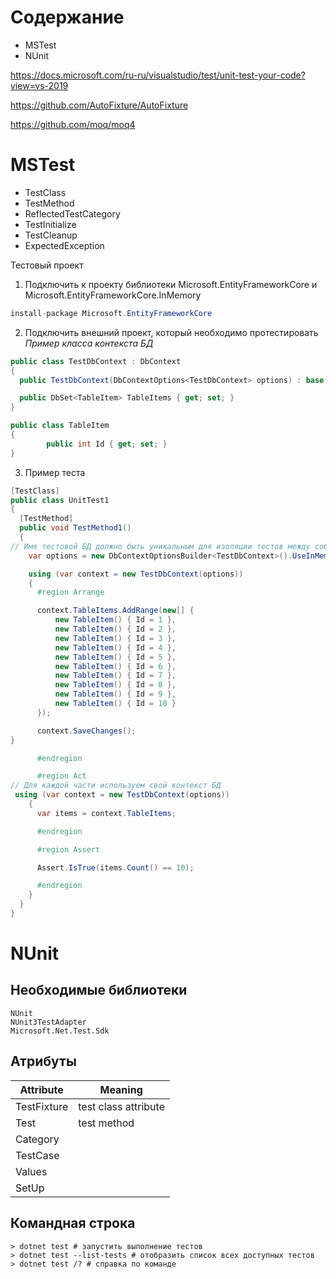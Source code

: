 # Содержание
* MSTest
* NUnit

https://docs.microsoft.com/ru-ru/visualstudio/test/unit-test-your-code?view=vs-2019

https://github.com/AutoFixture/AutoFixture

https://github.com/moq/moq4

# MSTest
- TestClass
- TestMethod
- ReflectedTestCategory
- TestInitialize
- TestCleanup
- ExpectedException

Тестовый проект

1. Подключить к проекту библиотеки Microsoft.EntityFrameworkCore и Microsoft.EntityFrameworkCore.InMemory
```csharp
install-package Microsoft.EntityFrameworkCore
```

2. Подключить внешний проект, который необходимо протестировать
*Пример класса контекста БД*
```csharp
public class TestDbContext : DbContext
{
  public TestDbContext(DbContextOptions<TestDbContext> options) : base(options) { }        

  public DbSet<TableItem> TableItems { get; set; }
}

public class TableItem
{
        public int Id { get; set; }
}
```

3. Пример теста
```csharp
[TestClass]
public class UnitTest1
{
  [TestMethod]
  public void TestMethod1()
  {
// Имя тестовой БД должно быть уникальным для изоляции тестов между собой
    var options = new DbContextOptionsBuilder<TestDbContext>().UseInMemoryDatabase($"TestDbInMemory{Guid.NewGuid()}").Options;

    using (var context = new TestDbContext(options))
    {
      #region Arrange

      context.TableItems.AddRange(new[] { 
          new TableItem() { Id = 1 },
          new TableItem() { Id = 2 },
          new TableItem() { Id = 3 },
          new TableItem() { Id = 4 },
          new TableItem() { Id = 5 },
          new TableItem() { Id = 6 },
          new TableItem() { Id = 7 },
          new TableItem() { Id = 8 },
          new TableItem() { Id = 9 },
          new TableItem() { Id = 10 }
      });

      context.SaveChanges();
}

      #endregion

      #region Act
// Для каждой части используем свой контекст БД
 using (var context = new TestDbContext(options))
    {
      var items = context.TableItems;

      #endregion

      #region Assert

      Assert.IsTrue(items.Count() == 10);

      #endregion
    }
  }
}
```
# NUnit
## Необходимые библиотеки
```
NUnit
NUnit3TestAdapter
Microsoft.Net.Test.Sdk
```
## Атрибуты
| Attribute | Meaning |
|-|-|
|TestFixture | test class attribute |
|Test | test method |
|Category||
|TestCase||
|Values||
|SetUp||
## Командная строка
```
> dotnet test # запустить выполнение тестов
> dotnet test --list-tests # отобразить список всех доступных тестов
> dotnet test /? # справка по команде
```
